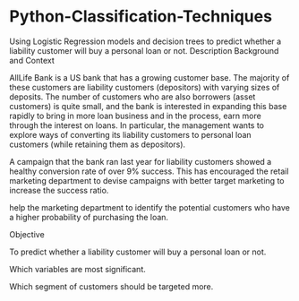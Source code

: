 # Python-Classification-Techniques
Using Logistic Regression models and decision trees to predict whether a liability customer will buy a personal loan or not.
Description
Background and Context

AllLife Bank is a US bank that has a growing customer base. The majority of these customers are liability customers (depositors) with varying sizes of deposits. The number of customers who are also borrowers (asset customers) is quite small, and the bank is interested in expanding this base rapidly to bring in more loan business and in the process, earn more through the interest on loans. In particular, the management wants to explore ways of converting its liability customers to personal loan customers (while retaining them as depositors).

A campaign that the bank ran last year for liability customers showed a healthy conversion rate of over 9% success. This has encouraged the retail marketing department to devise campaigns with better target marketing to increase the success ratio.

help the marketing department to identify the potential customers who have a higher probability of purchasing the loan.

Objective

To predict whether a liability customer will buy a personal loan or not.

Which variables are most significant.

Which segment of customers should be targeted more.
